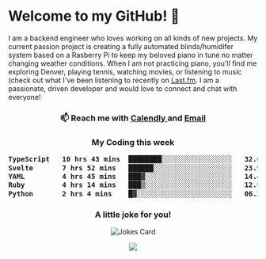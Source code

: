 <h1> Welcome to my GitHub! 👋 </h1>


  I am a backend engineer who loves working on all kinds of new projects. My current passion project is creating a fully automated blinds/humidifer system based on a Rasberry Pi to keep my beloved piano in tune no matter changing weather conditions. When I am not practicing piano, you'll find me exploring Denver, playing tennis, watching movies, or listening to music (check out what I've been listening to recently on [Last.fm](https://www.last.fm/user/mballa000). I am a passionate, driven developer and would love to connect and chat with everyone!

<h3 align = "center"> 📫 Reach me with <a href = "https://calendly.com/msbrandt00/30min"> Calendly </a> and <a href="mailto:msbrandt00@gmail.com">Email</a> 
 </h3>


 
<div align = "center"
[![Anurag's GitHub stats](https://github-readme-stats.vercel.app/api?username=mbrandt00)](https://github.com/anuraghazra/github-readme-stats)
          </div>
<h3 align="center">
  My Coding this week
<!--START_SECTION:waka-->

```txt
TypeScript   10 hrs 43 mins  ████████░░░░░░░░░░░░░░░░░   32.64 %
Svelte       7 hrs 52 mins   ██████░░░░░░░░░░░░░░░░░░░   23.97 %
YAML         4 hrs 45 mins   ███▓░░░░░░░░░░░░░░░░░░░░░   14.46 %
Ruby         4 hrs 14 mins   ███▒░░░░░░░░░░░░░░░░░░░░░   12.90 %
Python       2 hrs 4 mins    █▓░░░░░░░░░░░░░░░░░░░░░░░   06.33 %
```

<!--END_SECTION:waka-->

### A little joke for you!

![Jokes Card](https://readme-jokes.vercel.app/api?hideBorder)

<a href="https://www.linkedin.com/in/mbrandt00/"><img src="https://img.shields.io/badge/linkedin-%230077B5.svg?&style=for-the-badge&logo=linkedin&logoColor=white" /></a>
